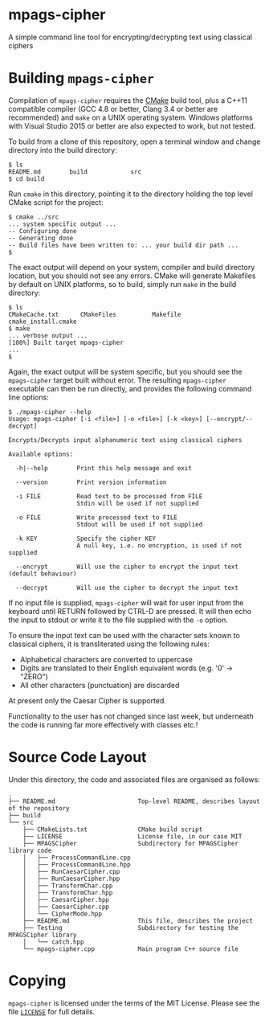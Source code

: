 # mpags-cipher
A simple command line tool for encrypting/decrypting text using classical ciphers

# Building `mpags-cipher`
Compilation of `mpags-cipher` requires the [CMake](http://www.cmake.org)
build tool, plus a  C++11 compatible compiler (GCC 4.8 or better, Clang
3.4 or better are recommended) and `make` on a UNIX operating system.
Windows platforms with Visual Studio 2015 or better are also expected to
work, but not tested.

To build from a clone of this repository, open a terminal window
and change directory into the build directory:

```
$ ls
README.md        build            src
$ cd build
```

Run `cmake` in this directory, pointing it to the directory holding the top
level CMake script for the project:

```
$ cmake ../src
... system specific output ...
-- Configuring done
-- Generating done
-- Build files have been written to: ... your build dir path ...
$
```

The exact output will depend on your system, compiler and build directory
location, but you should not see any errors. CMake will generate
Makefiles by default on UNIX platforms, so to build, simply run `make`
in the build directory:

```
$ ls
CMakeCache.txt      CMakeFiles          Makefile            cmake_install.cmake
$ make
... verbose output ...
[100%] Built target mpags-cipher
...
$
```

Again, the exact output will be system specific, but you should see the
`mpags-cipher` target built without error. The resulting `mpags-cipher`
executable can then be run directly, and provides the following command
line options:

```
$ ./mpags-cipher --help
Usage: mpags-cipher [-i <file>] [-o <file>] [-k <key>] [--encrypt/--decrypt]

Encrypts/Decrypts input alphanumeric text using classical ciphers

Available options:

  -h|--help        Print this help message and exit

  --version        Print version information

  -i FILE          Read text to be processed from FILE
                   Stdin will be used if not supplied

  -o FILE          Write processed text to FILE
                   Stdout will be used if not supplied

  -k KEY           Specify the cipher KEY
                   A null key, i.e. no encryption, is used if not supplied

  --encrypt        Will use the cipher to encrypt the input text (default behaviour)

  --decrypt        Will use the cipher to decrypt the input text
```

If no input file is supplied, `mpags-cipher` will wait for user input
from the keyboard until RETURN followed by CTRL-D are pressed.
It will then echo the input to stdout or write it to the file supplied with
the `-o` option.

To ensure the input text can be used with the character sets known to
classical ciphers, it is transliterated using the following rules:

- Alphabetical characters are converted to uppercase
- Digits are translated to their English equivalent words (e.g. '0' -> "ZERO")
- All other characters (punctuation) are discarded

At present only the Caesar Cipher is supported.

Functionality to the user has not changed since last week, but underneath the code is running far more effectively with classes etc.!

# Source Code Layout
Under this directory, the code and associated files are organised as
follows:

```
.
├── README.md                       Top-level README, describes layout of the repository
├── build
└── src
    ├── CMakeLists.txt              CMake build script
    ├── LICENSE                     License file, in our case MIT
    ├── MPAGSCipher                 Subdirectory for MPAGSCipher library code
    │   ├── ProcessCommandLine.cpp
    │   ├── ProcessCommandLine.hpp
    │   ├── RunCaesarCipher.cpp
    │   ├── RunCaesarCipher.hpp
    │   ├── TransformChar.cpp
    │   ├── TransformChar.hpp
    │   ├── CaesarCipher.hpp
    │   ├── CaesarCipher.cpp    
    │   └── CipherMode.hpp
    ├── README.md                   This file, describes the project
    ├── Testing                     Subdirectory for testing the MPAGSCipher library
    │   └── catch.hpp
    └── mpags-cipher.cpp            Main program C++ source file
```

# Copying
`mpags-cipher` is licensed under the terms of the MIT License. Please see
the file [`LICENSE`](LICENSE) for full details.
